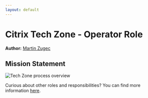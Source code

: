 ```yaml
---
layout: default
---
```

# Citrix Tech Zone - Operator Role

**Author:** [Martin Zugec](https://twitter.com/martinzugec)

## Mission Statement

![Tech Zone process overview](/media/role-operator-overview.jpg)

Curious about other roles and responsibilities? You can find more information [here](https://citrix.github.io/tech-marketing/projects/tech-zone/roles-and-responsibilities.html).